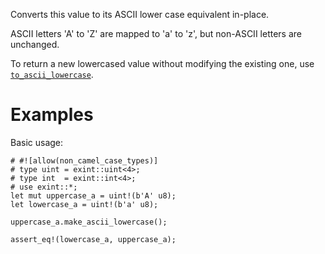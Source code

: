 Converts this value to its ASCII lower case equivalent in-place.

ASCII letters 'A' to 'Z' are mapped to 'a' to 'z', but non-ASCII letters are unchanged.

To return a new lowercased value without modifying the existing one,
use [`to_ascii_lowercase`].

[`to_ascii_lowercase`]: Self::to_ascii_lowercase

# Examples

Basic usage:

```
# #![allow(non_camel_case_types)]
# type uint = exint::uint<4>;
# type int  = exint::int<4>;
# use exint::*;
let mut uppercase_a = uint!(b'A' u8);
let lowercase_a = uint!(b'a' u8);

uppercase_a.make_ascii_lowercase();

assert_eq!(lowercase_a, uppercase_a);
```
